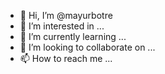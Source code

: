 - 👋 Hi, I’m @mayurbotre
- 👀 I’m interested in ...
- 🌱 I’m currently learning ...
- 💞️ I’m looking to collaborate on ...
- 📫 How to reach me ...

<!---
mayurbotre/mayurbotre is a ✨ special ✨ repository because its `README.md` (this file) appears on your GitHub profile.
You can click the Preview link to take a look at your changes.
--->
